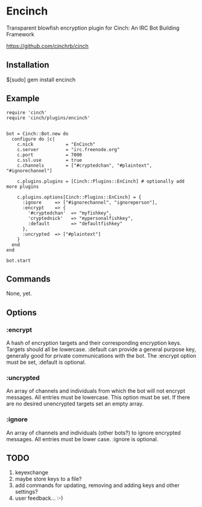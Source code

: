 
# Encinch

Transparent blowfish encryption plugin for Cinch: An IRC Bot Building Framework

https://github.com/cinchrb/cinch


## Installation

  $[sudo] gem install encinch

## Example
  ```
  require 'cinch'
  require 'cinch/plugins/encinch'


  bot = Cinch::Bot.new do
    configure do |c|
      c.nick            = "EnCinch"
      c.server          = "irc.freenode.org"
      c.port            = 7000
      c.ssl.use         = true
      c.channels        = ["#cryptedchan", "#plaintext", "#ignorechannel"]

      c.plugins.plugins = [Cinch::Plugins::EnCinch] # optionally add more plugins

      c.plugins.options[Cinch::Plugins::EnCinch] = {
        :ignore     => ["#ignorechannel", "ignoreperson"],
        :encrypt    => {
          '#cryptedchan'  => "myfishkey",
          'cryptednick'   => "mypersonalfishkey",
          :default        => "defaultfishkey"
        },
        :uncrypted  => ["#plaintext"]
      }
    end
  end

  bot.start
  ```

## Commands
  None, yet. 


## Options
### :encrypt
A hash of encryption targets and their corresponding encryption keys. Targets should all be lowercase.
:default can provide a general purpose key, generally good for private communications with the bot.
The :encrypt option must be set, :default is optional.

### :uncrypted
An array of channels and individuals from which the bot will not encrypt messages. All entries must be lowercase. This option must be set. If there are no desired unencrypted targets set an empty array.

### :ignore
An array of channels and individuals (other bots?) to ignore encrypted messages. All entries must be lower case.
:ignore is optional.

## TODO
  1. keyexchange
  2. maybe store keys to a file?
  3. add commands for updating, removing and adding keys and other settings?
  4. user feedback... :-)
